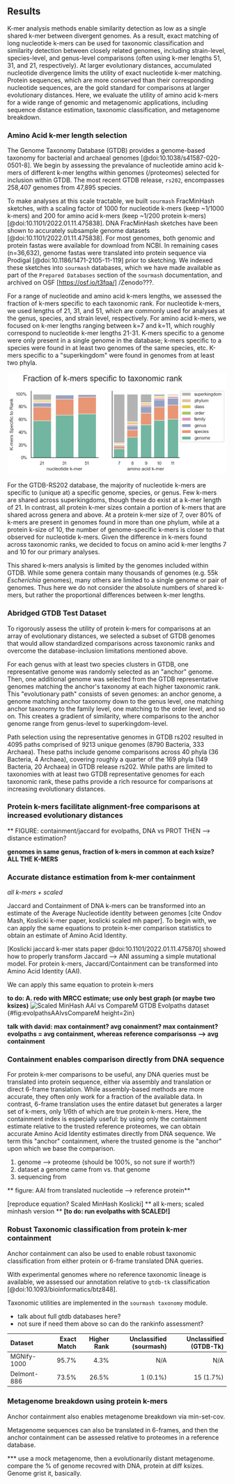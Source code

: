 ## Results


K-mer analysis methods enable similarity detection as low as a single shared k-mer between divergent genomes.
As a result, exact matching of long nucleotide k-mers can be used for taxonomic classification and similarity detection between closely related genomes, including strain-level, species-level, and genus-level comparisons (often using k-mer lengths 51, 31, and 21, respectively).
At larger evolutionary distances, accumulated nucleotide divergence limits the utility of exact nucleotide k-mer matching.
Protein sequences, which are more conserved than their corresponding nucleotide sequences, are the gold standard for comparisons at larger evolutionary distances.
Here, we evaluate the utility of amino acid k-mers for a wide range of genomic and metagenomic applications, including sequence distance estimation, taxonomic classification, and metagenome breakdown.

### Amino Acid k-mer length selection 

The Genome Taxonomy Database (GTDB) provides a genome-based taxonomy for bacterial and archaeal genomes [@doi:10.1038/s41587-020-0501-8]. 
We begin by assessing the prevalance of nucleotide amino acid k-mers of different k-mer lengths within genomes (/proteomes) selected for inclusion within GTDB.
The most recent GTDB release, `rs202`, encompasses 258,407 genomes from 47,895 species.

To make analyses at this scale tractable, we built `sourmash` FracMinHash sketches, with a scaling factor of 1000 for nucleotide k-mers (keep ~1/1000 k-mers) and 200 for amino acid k-mers (keep ~1/200 protein k-mers) [@doi:10.1101/2022.01.11.475838].
DNA FracMinHash sketches have been shown to accurately subsample genome datasets [@doi:10.1101/2022.01.11.475838].
For most genomes, both genomic and protein fastas were available for download from NCBI.
In remaining cases (n=36,632), genome fastas were translated into protein sequence via Prodigal [@doi:10.1186/1471-2105-11-119] prior to sketching.
We indexed these sketches into `sourmash` databases, which we have made available as part of the `Prepared Databases` section of the `sourmash` documentation, and archived on OSF [https://osf.io/t3fqa/] /Zenodo???.


For a range of nucleotide and amino acid k-mers lengths, we assessed the fraction of k-mers specific to each taxonomic rank.
For nucleotide k-mers, we used lengths of 21, 31, and 51, which are commonly used for analyses at the genus, species, and strain level, respectively. For amino acid k-mers, we focused on k-mer lengths ranging between k=7 and k=11, which roughly correspond to nucleotide k-mer lengths 21-31.
K-mers specific to a genome were only present in a single genome in the database; k-mers specific to a species were found in at least two genomes of the same species, etc. K-mers specific to a "superkingdom" were found in genomes from at least two phyla. 

![**Fraction of k-mers specific to taxonomic rank**](images/gtdb-rs202.lca_f_aggregated_kmers.png)

For the GTDB-RS202 database, the majority of nucleotide k-mers are specific to (unique at) a specific genome, species, or genus. Few k-mers are shared across superkingdoms, though these do exist at a k-mer length of 21.
In contrast, all protein k-mer sizes contain a portion of k-mers that are shared across genera and above.
At a protein k-mer size of 7, over 80% of k-mers are present in genomes found in more than one phylum, while at a protein k-size of 10, the number of genome-specific k-mers is closer to that observed for nucleotide k-mers.
Given the difference in k-mers found across taxonomic ranks, we decided to focus on amino acid k-mer lengths 7 and 10 for our primary analyses.

This shared k-mers analysis is limited by the genomes included within GTDB. While some genera contain many thousands of genomes (e.g. 55k _Escherichia_ genomes), many others are limited to a single genome or pair of genomes. Thus here we do not consider the absolute numbers of shared k-mers, but rather the proportional differences between k-mer lengths.

<!---
NOTE: worth looking at k=17 /51???.
--->

### Abridged GTDB Test Dataset

To rigorously assess the utility of protein k-mers for comparisons at an array of evolutionary distances, we selected a subset of GTDB genomes that would allow standardized comparisons across taxonomic ranks and overcome the database-inclusion limitations mentioned above.

For each genus with at least two species clusters in GTDB, one representative genome was randomly selected as an "anchor" genome.
Then, one additional genome was selected from the GTDB representative genomes matching the anchor's taxonomy at each higher taxonomic rank.
This "evolutionary path" consists of seven genomes: an anchor genome, a genome matching anchor taxonomy down to the genus level, one matching anchor taxonomy to the family level, one matching to the order level, and so on.
This creates a gradient of similarity, where comparisons to the anchor genome range from genus-level to superkingdom-level.

Path selection using the representative genomes in GTDB rs202 resulted in 4095 paths comprised of 9213 unique genomes (8790 Bacteria, 333 Archaea).
These paths include genome comparisons across 40 phyla (36 Bacteria, 4 Archaea), covering roughly a quarter of the 169 phyla (149 Bacteria, 20 Archaea) in GTDB release rs202.
While paths are limited to taxonomies with at least two GTDB representative genomes for each taxonomic rank, these paths provide a rich resource for comparisons at increasing evolutionary distances.


### Protein k-mers facilitate alignment-free comparisons at increased evolutionary distances


** FIGURE: containment/jaccard for evolpaths, DNA vs PROT
 THEN --> distance estimation?

<!---
**WHY no multi-species representatives?**
![**More protein k-mers are shared at genus level** CAPTION](images/pseudomonas_jaccard_vs_containment_prot10.png)

![**Protein k-mers are shared at higher taxonomic ranks** CAPTION](images/anchor-containment.nucl-prot.png)

--->

**genomes in same genus, fraction of k-mers in common at each ksize? ALL THE K-MERS**


### Accurate distance estimation from k-mer containment
*all k-mers + scaled*

Jaccard and Containment of DNA k-mers can be transformed into an estimate of the Average Nucleotide identity between genomes [cite Ondov Mash, Koslicki k-mer paper, koslicki scaled mh paper]. To begin with, we can apply the same equations to protein k-mer comparison statistics to obtain an estimate of Amino Acid Identity.

[Koslicki jaccard k-mer stats paper @doi:10.1101/2022.01.11.475870] showed how to properly transform Jaccard --> ANI assuming a simple mutational model. For protein k-mers, Jaccard/Containment can be transformed into Amino Acid Identity (AAI).

We can apply this same equation to protein k-mers 

**__to do: A. redo with MRCC estimate; use only best graph (or maybe two ksizes)__**
![**Scaled MinHash AAI vs CompareM**
GTDB Evolpaths dataset](images/gtdb95-evolpaths.AAI-concordance.png){#fig:evolpathsAAIvsCompareM height=2in}

**talk with david: max containment? avg conainment? max containment? evolpaths = avg containment, whereas reference comparisonss --> avg containment**


### **Containment** enables comparison directly from DNA sequence

For protein k-mer comparisons to be useful, any DNA queries must be translated into protein sequence, either via assembly and translation or direct 6-frame translation. While assembly-based methods are more accurate, they often only work for a fraction of the available data. In contrast, 6-frame translation uses the entire dataset but generates a larger set of k-mers, only 1/6th of which are true protein k-mers. Here, the containment index is especially useful: by using only the containment estimate relative to the trusted reference proteomes, we can obtain accurate Amino Acid Identity estimates directly from DNA sequence. We term this "anchor" containment, where the trusted genome is the "anchor" upon which we base the comparison.

1. genome --> proteome (should be 100%, so not sure if worth?)
2. dataset a genome came from vs. that genome
3. sequencing from 

** figure: AAI from translated nucleotide --> reference protein**



[reproduce equation? Scaled MinHash Koslicki]
** all k-mers; scaled minhash version **
**[to do: run evolpaths with SCALED!]**



### Robust Taxonomic classification from protein k-mer containment

Anchor containment can also be used to enable robust taxonomic classification from either protein or 6-frame translated DNA queries. 

With experimental genomes where no reference taxonomic lineage is available, we assessed our annotation relative to `gtdb-tk` classification [@doi:10.1093/bioinformatics/btz848].

Taxonomic utilities are implemented in the `sourmash taxonomy` module.

* talk about full gtdb databases here?
* not sure if need them above so can do the rankinfo assessment?

<!---
THIS USES BOTH THE 6-FRAME translation and sourmash tax!!! containment important, etc. I think this is the way to go.
--->
| Dataset  | Exact Match | Higher Rank| Unclassified (sourmash) | Unclassified (GTDB-Tk) |
|:-----------|------:|-------:|----------:|----------:|
| MGNify-1000| 95.7% | 4.3%   | N/A  | N/A |
| Delmont-886    | 73.5% | 26.5%  | 1 (0.1%) | 15 (1.7%) |


### Metagenome breakdown using protein k-mers

Anchor containment also enables metagenome breakdown via min-set-cov.

Metagenome sequences can also be translated in 6-frames, and then the anchor containment can be assessed relative to proteomes in a reference database.

*** use a mock metagenome, then a evolutionarily distant metagenome. compare the % of genome recovred with DNA, protein at diff ksizes. Genome grist it, basically.





<!---
GTDB rankinfo: 

  - xx% of DNA k-mers (k=21) are shared within-species
  - yy% of protein k-mers are shared within-species
  - zz% of DNA k-mers are shared within-genus ... etc 


Percent/Number of shared k-mers between members of same species/genus?







<!--compare heatmap w/ max containment for subset of gtdb data?-->
<!---
For , e.g. Pseudomonas, XX% of k-mers are 	shared within the chosen/published genomes within species. For all published genomes within the genus, a median of xx% of k-mers are shared between genomes of one species and genomes of the a different species in the same genus.


== median or mean containment at rank?
containent = % of a genome's k-mers that are shared
-- do using ALL of gtdb, BUT, start with just a single set of genomes.. e.g. Pseudomonas? == similar to "shared k-mers" paper [@doi:10.24072/pci.genomics.100001]

![**Protein k-mer containment facilitates genus-level comparisons**
10k pseudomonas genome sequences, median containment at each alphabet](images/pseudomonas_jaccard_vs_containment_prot10.png){#fig:evolpathsContain}

The containment index enables accurate sequence distance estimation between datasets of different sizes, which here provides an added benefit: given a set of trusted proteins (e.g. known proteome), 6-frame translation of DNA query sequences can be used for accurate distance estimation compared with the known/trusted proteome. 

Unlike Jaccard comparisons, which estimate the similarity between sets, containment estimates are relative to each individual set. 
When one set is highly trusted, such as a reference genome or proteome, the containment relative to that set may be most informative.
In these cases, we can consider the trusted genome as an "anchor" upon which we are basing our comparison, and the containment relative to this set as "anchor containment."

This property enables containment comparisons to provide more informative comparisons between sets of different sizes. In cases where one set is more highly trusted to contain accurate k-mers, the containment relative to that set can be more informative. 

This provides some advantages: in cases where one set is more highly trusted to contain accurate k-mers, the containment relative to that set will provide a better estimate than the 

--->




<!---
** gtdb evolpaths (all k-mers)**
As the number of genomes per taxon varies widely across GTDB, comparisons across the entire GTDB database may be impacted by the particular genomes included in the database.
To minimize any database biases, we developed a randomized subset of the GTDB database to assess the utility of protein k-mers across a wide range of evolutionary distances.

[GTDB] This database provides a wide array of genomes for assessing the utility of protein k-mers for bacterial and archaeal similarity estimation and taxonomic classification.

_OR SPECIES VERSION:
This "evolutionary path" consists of eight genomes: an anchor genome, a genome matching anchor taxonomy down to the species level, one matching anchor taxonomy to the genus level, one matching to the family level, and so on.
This creates a gradient of similarity, where comparisons to the anchor genome range from species-level to superkingdom-level._
--->










<!---
### Lost Bits


Long dna k-mers ~~ short protein k-mers

while shorter dna k-mers might be shared across more sequence, you increase the risk for result in"shared, non-homologous k-mers" (k-mer homoplasy). A protein k-mer of length `10` coverse 30 base pairs in nuof nucleotide sequence 
Long nucleotide k-mers have already been shown to be useful for comparing genomes within the same genus or species.
For all DNA k-mer sizes, the majority of k-mers are present in only a single species, with only a few k-mers shared across genera.
Only at a dna k-mer size of 21 are a significant fraction of k-mers present in genomes shared across different families or even phyla.


### Phylogenetic Reconstruction from k-mer Amino Acid identity
NO, just leave this out

![**K-mer Based Sequence Identity by Lowest Common Taxon**
GTDB Evolpaths dataset](images/anchor-mcANI-AAI.boxen.protnucl.png){#fig:evolpathsANIAAI}
--->
